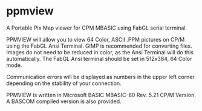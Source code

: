 # ppmview
A Portable Pix Map viewer for CPM MBASIC using FabGL serial terminal.

PPMVIEW will allow you to view 64 Color, ASCII .PPM pictures on CP/M using the FabGL Ansi Terminal.
GIMP is recommended for converting files.  Images do not need to be reduced in color, as the Ansi Terminal
will do this automatically.   The FabGL Ansi terminal should be set in 512x384, 64 Color mode.

Communication errors will be displayed as numbers in the upper left corner depending on the stability of your connection.

PPMVIEW is written in Microsoft BASIC MBASIC-80 Rev. 5.21 CP/M Version.
A BASCOM compiled version is also provided. 

